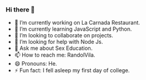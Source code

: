 ### Hi there 👋

- 🔭 I’m currently working on La Carnada Restaurant.
- 🌱 I’m currently learning JavaScript and Python.
- 👯 I’m looking to collaborate on projects.
- 🤔 I’m looking for help with Node Js.
- 💬 Ask me about Sex Education.
- 📫 How to reach me: RandolVila.
- 😄 Pronouns: He.
- ⚡ Fun fact: I fell asleep my first day of college.

